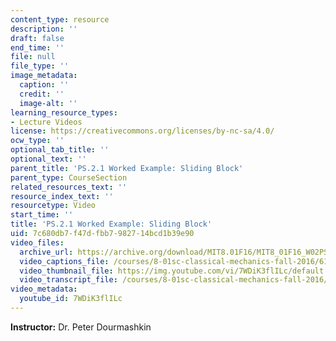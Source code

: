 ```yaml
---
content_type: resource
description: ''
draft: false
end_time: ''
file: null
file_type: ''
image_metadata:
  caption: ''
  credit: ''
  image-alt: ''
learning_resource_types:
- Lecture Videos
license: https://creativecommons.org/licenses/by-nc-sa/4.0/
ocw_type: ''
optional_tab_title: ''
optional_text: ''
parent_title: 'PS.2.1 Worked Example: Sliding Block'
parent_type: CourseSection
related_resources_text: ''
resource_index_text: ''
resourcetype: Video
start_time: ''
title: 'PS.2.1 Worked Example: Sliding Block'
uid: 7c680db7-f47d-fbb7-9827-14bcd1b39e90
video_files:
  archive_url: https://archive.org/download/MIT8.01F16/MIT8_01F16_W02PS01v01_360p.mp4
  video_captions_file: /courses/8-01sc-classical-mechanics-fall-2016/610ce5b2e7225b008b1dc1ee5221eea5_7WDiK3flILc.vtt
  video_thumbnail_file: https://img.youtube.com/vi/7WDiK3flILc/default.jpg
  video_transcript_file: /courses/8-01sc-classical-mechanics-fall-2016/96784d9e4b5694d51eda8f044664e4f7_7WDiK3flILc.pdf
video_metadata:
  youtube_id: 7WDiK3flILc
---
```

**Instructor:** Dr. Peter Dourmashkin